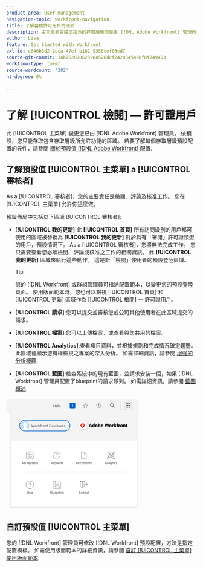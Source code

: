 ```yaml
---
product-area: user-management
navigation-topic: workfront-navigation
title: 了解審核許可用戶的導航
description: 主功能表會隨您指派的存取層級而變更 [!DNL Adobe Workfront] 管理員。 依預設，您只能存取包含存取層級所允許功能的區域。
author: Lisa
feature: Get Started with Workfront
exl-id: c646b3d2-2eca-47ef-b181-9358cef03ed7
source-git-commit: 1ab76287062598a526dcf2420845498f8f749453
workflow-type: tm+mt
source-wordcount: '382'
ht-degree: 0%

---
```


# 了解 [!UICONTROL 檢閱] — 許可證用戶

此  [!UICONTROL 主菜單] 變更您已由 [!DNL Adobe Workfront] 管理員。 依預設，您只能存取包含存取層級所允許功能的區域。 若要了解每個存取層級預設配置的元件，請參閱 [關於預設值 [!DNL Adobe Workfront] 配置](../../../administration-and-setup/customize-workfront/use-layout-templates/about-the-default-wf-layout.md).

## 了解預設值 [!UICONTROL 主菜單] a [!UICONTROL 審核者]

As a [!UICONTROL 審核者]，您的主要責任是檢閱、評論及核准工作。 您在 [!UICONTROL 主菜單] 允許你這麼做。

預設佈局中包括以下區域 [!UICONTROL 審核者]:

* **[!UICONTROL 我的更新]**:此 **[!UICONTROL 首頁]** 所有訪問級別的用戶都可使用的區域被替換為 **[!UICONTROL 我的更新]** 對於具有「審閱」許可證類型的用戶，預設情況下。 As a [!UICONTROL 審核者]，您將無法完成工作。 您只需要查看您必須檢閱、評論或核准之工作的相關資訊。 此 **[!UICONTROL 我的更新]** 區域來執行這些動作。 這是新「檢閱」使用者的預設登陸區域。

   >[!TIP]
   >
   >您的 [!DNL Workfront] 或群組管理員可指派配置範本，以變更您的預設登陸頁面。 使用版面範本時，您也可以檢視 [!UICONTROL 首頁] 和 [!UICONTROL 更新] 區域作為 [!UICONTROL 檢閱] — 許可證用戶。

* **[!UICONTROL 請求]**:您可以提交並審核您或公司其他使用者在此區域提交的請求。
* **[!UICONTROL 檔案]**:您可以上傳檔案，或查看與您共用的檔案。
* **[!UICONTROL Analytics]**:查看項目資料，並根據規劃和完成情況確定趨勢。 此區域會顯示您有權檢視之專案的深入分析。 如需詳細資訊，請參閱 [增強的分析概觀](../../../enhanced-analytics/enhanced-analytics-overview.md).

* **[!UICONTROL 藍圖]**:檢查系統中的現有藍圖，並請求安裝一個，如果 [!DNL Workfront] 管理員配置了blueprint的請求隊列。 如需詳細資訊，請參閱 [藍圖概述](../../../administration-and-setup/blueprints/blueprints-overview.md).


![](assets/access-my-updates-from-main-menu-reviewer-user-nwe-350x294.png)

## 自訂預設值 [!UICONTROL 主菜單]

您的 [!DNL Workfront] 管理員可修改 [!DNL Workfront] 預設配置，方法是指定配置模板。 如需使用版面範本的詳細資訊，請參閱 [自訂 [!UICONTROL 主菜單] 使用版面範本](../../../administration-and-setup/customize-workfront/use-layout-templates/customize-main-menu.md).
